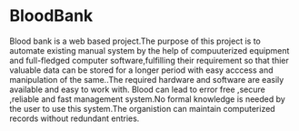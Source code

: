 # BloodBank
Blood bank is a web based project.The purpose of this project is to automate existing manual system by the help of compuuterized equipment and full-fledged computer software,fulfilling their requirement so that thier valuable data can be stored for a longer period with easy acccess and manipulation of the same..The required hardware and software are easily available and easy to work with. Blood can lead to error free ,secure ,reliable and fast management system.No formal knowledge is needed by the user to use this system.The organistion can maintain computerized records without redundant entries.
